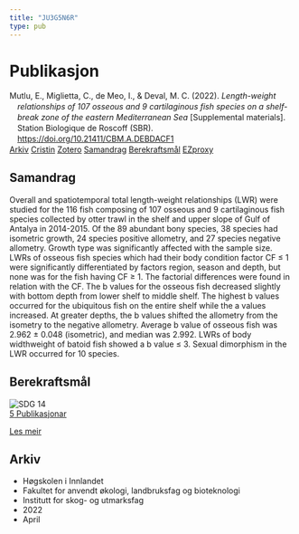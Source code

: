```yaml
---
title: "JU3G5N6R"
type: pub
---
```

<h1>Publikasjon</h1>
<article id="csl-bib-container-JU3G5N6R" class="csl-bib-container">
  <div class="csl-bib-body" style="line-height: 1.35; padding-left: 1em; text-indent:-1em;">
  <div class="csl-entry">Mutlu, E., Miglietta, C., de Meo, I., &amp; Deval, M. C. (2022). <i>Length-weight relationships of 107 osseous and 9 cartilaginous fish species on a shelf-break zone of the eastern Mediterranean Sea</i> [Supplemental materials]. Station Biologique de Roscoff (SBR). <a href="https://doi.org/10.21411/CBM.A.DEBDACF1">https://doi.org/10.21411/CBM.A.DEBDACF1</a></div>
</div>
  <div class="csl-bib-buttons">
    <a href="#taxonomy-article-JU3G5N6R" class="csl-bib-button">Arkiv</a>
    <a href="https://app.cristin.no/results/show.jsf?id=2016363" alt="Cristin URL" class="csl-bib-button">Cristin</a>
    <a href="http://zotero.org/groups/5402882/items/JU3G5N6R" alt="Zotero URL" class="csl-bib-button">Zotero</a>
    <a href="#abstract-article-JU3G5N6R" class="csl-bib-button">Samandrag</a>
    <a href="#sdg-article-JU3G5N6R" class="csl-bib-button">Berekraftsmål</a>
    <a href="http://ezproxy.inn.no/login?url=https://doi.org/10.21411/CBM.A.DEBDACF1" class="csl-bib-button">EZproxy</a>
  </div>
  <div id="csl-bib-meta-container-JU3G5N6R"></div>
</article>
<div id="csl-bib-meta-JU3G5N6R" class="csl-bib-meta">
  <article id="abstract-article-JU3G5N6R" class="abstract-article">
    <h1>Samandrag</h1>
    Overall and spatiotemporal total length-weight relationships (LWR) were studied for the 116 fish composing of 107 osseous and 9 cartilaginous fish species collected by otter trawl in the shelf and upper slope of Gulf of Antalya in 2014-2015. Of the 89 abundant bony species, 38 species had isometric growth, 24 species positive allometry, and 27 species negative allometry. Growth type was significantly affected with the sample size. LWRs of osseous fish species which had their body condition factor CF ≤ 1 were significantly differentiated by factors region, season and depth, but none was for the fish having CF ≥ 1. The factorial differences were found in relation with the CF. The b values for the osseous fish decreased slightly with bottom depth from lower shelf to middle shelf. The highest b values occurred for the ubiquitous fish on the entire shelf while the a values increased. At greater depths, the b values shifted the allometry from the isometry to the negative allometry. Average b value of osseous fish was 2.962 ± 0.048 (isometric), and median was 2.992. LWRs of body widthweight of batoid fish showed a b value ≤ 3. Sexual dimorphism in the LWR occurred for 10 species.
  </article>
  <article id="sdg-article-JU3G5N6R" class="sdg-article">
    <h1>Berekraftsmål</h1>
    <div class="sdg-container"><div id="sdg14" class="sdg"> <img src="{{< params subfolder >}}images/sdg/sdg14_no.png" class="image" alt="SDG 14"> <div class="sdg-overlay"> <a href="{{< params subfolder >}}no/archive/?sdg=14#archive" class="sdg-publication-count"><span>5</span> Publikasjonar</a> <p><a href="NA" class="sdg-read-more">Les meir</a></p> </div> </div></div>
  </article>
  <article id="taxonomy-article-JU3G5N6R" class="taxonomy-article">
    <h1>Arkiv</h1>
    <ul>
      <li>Høgskolen i Innlandet</li>
      <li>Fakultet for anvendt økologi, landbruksfag og bioteknologi</li>
      <li>Institutt for skog- og utmarksfag</li>
      <li>2022</li>
      <li>April</li>
    </ul>
  </article>
</div>
